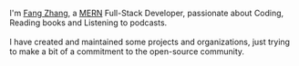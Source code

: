 I'm [Fang Zhang](https://fang-zhang.com), a [MERN](https://github.com/MERN-Entrepreneur-Projects) Full-Stack Developer, passionate about Coding, Reading books and Listening to podcasts. <br/>
<br />
I have created and maintained some projects and organizations, just trying to make a bit of a commitment to the open-source community.

<!-- - 👋 Hi, I’m mostly working on Web3 NFT projects: [MDearth](https://mdearth.io) -->
<!-- - 🌱 I’m currently maintaining two open-source organizations: [MERN-Projects](https://github.com/MERN-Entrepreneur-Projects) and [Awesome-Thinkings](https://github.com/Awesome-Thinkings). -->
<!-- - 💞️ I’m looking to collaborate on Web3 or MERN projects. -->
<!-- - 📫 How to reach me: Through my E-mail: walter.zhangfang@gmail.com
- 😄 Fun fact: I am living in Auckland(New Zealand) with my wife and our daughter. -->


<!-- - 👀 I’m interested in a sort of Web3 application called "dApp", especially some [Awesome Web3 Projects](https://github.com/Awesome-Thinkings/Awesome-Web3) that could help people understand and be involved in the Web3 world. -->
